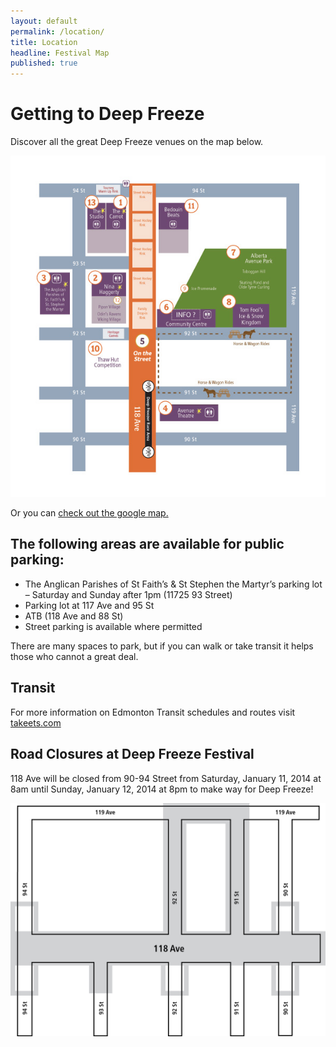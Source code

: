 ```yaml
---
layout: default
permalink: /location/
title: Location
headline: Festival Map
published: true
---
```


# Getting to Deep Freeze

Discover all the great Deep Freeze venues on the map below. <!-- or download a copy of our program. You can find the map on pages 24-25 of the program. -->

![df2014-map-temp.jpg](/uploads/df2014-map-temp.jpg)

Or you can [check out the google map.](http://goo.gl/maps/H2Cxk)

## The following areas are available for public parking:

- The Anglican Parishes of St Faith’s & St Stephen the Martyr’s parking lot – Saturday and Sunday after 1pm (11725 93 Street)
- Parking lot at 117 Ave and 95 St
- ATB (118 Ave and 88 St)
- Street parking is available where permitted

There are many spaces to park, but if you can walk or take transit it helps those who cannot a great deal.

## Transit

For more information on Edmonton Transit schedules and routes visit [takeets.com](takeets.com)

## Road Closures at Deep Freeze Festival

118 Ave will be closed from 90-94 Street from Saturday, January 11, 2014 at 8am until Sunday, January 12, 2014 at 8pm to make way for Deep Freeze!

![DF2014-roadclosure.png](/uploads/DF2014-roadclosure.png)